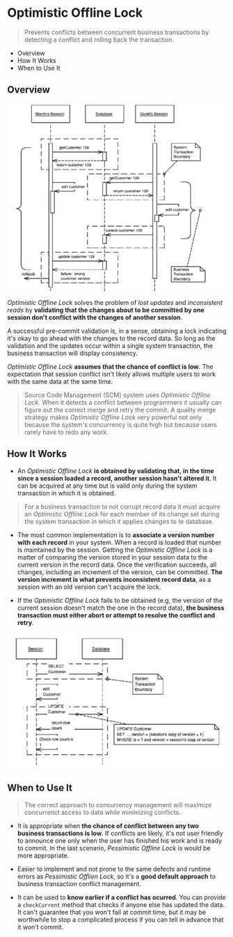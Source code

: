 # Optimistic Offline Lock

> Prevents conflicts between concurrent business transactions by detecting a conflict and rolling back the transaction.

* Overview
* How It Works
* When to Use It

## Overview

![](2021-07-28-00-53-52.png)

*Optimistic Offline Lock* solves the problem of *lost updates* and *inconsistent reads* by **validating that the changes about to be committed by one session don't conflict with the changes of another session**.

A successful pre-commit validation is, in a sense, obtaining a lock indicating it's okay to go ahead with the changes to the record data. So long as the validation and the updates occur within a single system transaction, the business transaction will display consistency.

*Optimistic Offline Lock* **assumes that the chance of conflict is low**. The expectation that session conflict isn't likely allows multiple users to work with the same data at the same time.

> Source Code Management (SCM) system uses *Optimistic Offline Lock*. When it detects a conflict between programmers it usually can figure out the correct merge and retry the commit. A quality merge strategy makes *Optimistic Offline Lock* very powerful not only because the system's concurrency is quite high but because users rarely have to redo any work.

## How It Works

* An *Optimistic Offline Lock* **is obtained by validating that, in the time since a session loaded a record, another session hasn't altered it**. It can be acquired at any time but is valid only during the system transaction in which it is obtained.

> For a business transaction to not corrupt record data it must acquire an *Optimistic Offline Lock* for each member of its change set during the system transaction in which it applies changes to te database.

* The most common implementation is to **associate a version number with each record** in your system. When a record is loaded that number is maintained by the session. Getting the *Optimistic Offline Lock* is a matter of comparing the version stored in your session data to the current version in the record data. Once the verification succeeds, all changes, including an increment of the version, can be committed. **The version increment is what prevents inconsistent record data**, as a session with an old version can't acquire the lock.

* If the *Optimistic Offline Lock* fails to be obtained (e.g, the version of the current session doesn't match the one in the record data), **the business transaction must either abort or attempt to resolve the conflict and retry**.

![](2021-07-28-00-54-45.png)

## When to Use It

> The correct approach to concurrency management will maximize concurrenct access to data while minimizing conflicts.

* It is appropriate when **the chance of conflict between any two business transactions is low**. If conflicts are likely, it's not user friendly to announce one only when the user has finished his work and is ready to commit. In the last scenario, *Pessimistic Offline Lock* is would be more appropriate.

* Easier to implement and not prone to the same defects and runtime errors as *Pessimistic Offlien Lock*, so it's a **good default approach** to business transaction conflict management.

* It can be used to **know earlier if a conflict has ocurred**. You can provide a `checkCurrent` method that checks if anyone else has updated the data. It can't guarantee that you won't fail at commit time, but it may be worthwhile to stop a complicated process if you can tell in advance that it won't commit.
